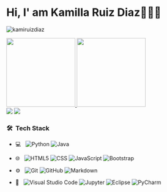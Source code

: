 
# Hi, I' am Kamilla Ruiz Diaz👩🏽‍💻
<p align="left"> <img src="https://komarev.com/ghpvc/?username=kamiruizdiaz&label=Profile%20views&color=0e75b6&style=flat" alt="kamiruizdiaz" /> </p>
<div>
  
  <a href="https://github.com/kamiruizdiaz">
  <img height="180em" src="https://github-readme-stats.vercel.app/api?username=kamiruizdiaz&show_icons=true&theme=dracula&include_all_commits=true&count_private=true"/>
  <img height="180em" src="https://github-readme-stats.vercel.app/api/top-langs/?username=kamiruizdiaz&layout=compact&langs_count=16&theme=dracula"/>
    
</div> 
<div> 
  <a href="https://www.linkedin.com/in/kamillaruizdiaz" target="_blank"><img src="https://img.shields.io/badge/-LinkedIn-%230077B5?style=for-the-badge&logo=linkedin&logoColor=white" target="_blank"></a> 
 <a href="https://instagram.com/kamiruizdiaz" target="_blank"><img src="https://img.shields.io/badge/-Instagram-%23E4405F?style=for-the-badge&logo=instagram&logoColor=white" target="_blank"></a>
 
</div>
<div>
 <h3> 🛠 &nbsp;Tech Stack</h3>

- 💻 &nbsp;
  ![Python](https://img.shields.io/badge/-Python-333333?style=flat&logo=python)
  ![Java](https://img.shields.io/badge/-Java-333333?style=flat&logo=Java&logoColor=007396)
  
- 🌐 &nbsp;
  ![HTML5](https://img.shields.io/badge/-HTML5-333333?style=flat&logo=HTML5)
  ![CSS](https://img.shields.io/badge/-CSS-333333?style=flat&logo=CSS3&logoColor=1572B6)
  ![JavaScript](https://img.shields.io/badge/-JavaScript-333333?style=flat&logo=javascript)
  ![Bootstrap](https://img.shields.io/badge/-Bootstrap-333333?style=flat&logo=bootstrap&logoColor=563D7C)
  
- ⚙️ &nbsp;
  ![Git](https://img.shields.io/badge/-Git-333333?style=flat&logo=git)
  ![GitHub](https://img.shields.io/badge/-GitHub-333333?style=flat&logo=github)
  ![Markdown](https://img.shields.io/badge/-Markdown-333333?style=flat&logo=markdown)
  
- 🔧 &nbsp;
  ![Visual Studio Code](https://img.shields.io/badge/-Visual%20Studio%20Code-333333?style=flat&logo=visual-studio-code&logoColor=007ACC)
  ![Jupyter](https://img.shields.io/badge/-Jupyter-333333?style=flat&logo=Jupyter)
  ![Eclipse](https://img.shields.io/badge/-Eclipse-333333?style=flat&logo=eclipse-ide&logoColor=2C2255)
  ![PyCharm](https://img.shields.io/badge/-PyCharm-333333?style=flat&logo=PyCharm)
 
</div>
 
